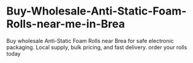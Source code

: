 # Buy-Wholesale-Anti-Static-Foam-Rolls-near-me-in-Brea
Buy wholesale Anti-Static Foam Rolls near Brea for safe electronic packaging. Local supply, bulk pricing, and fast delivery. order your rolls today
